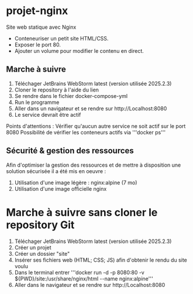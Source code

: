 # projet-nginx
Site web statique avec Nginx 
- Conteneuriser un petit site HTML/CSS.
- Exposer le port 80.
- Ajouter un volume pour modifier le contenu en direct.

## Marche à suivre 
1. Téléchager JetBrains WebStorm latest (version utilisée 2025.2.3)
2. Cloner le repository à l'aide du lien
3. Se rendre dans le fichier docker-compose-yml
4. Run le programme
5. Aller dans un navigateur et se rendre sur http://Localhost:8080
6. Le service devrait être actif

Points d'attentions :
Vérifier qu'aucun autre service ne soit actif sur le port 8080
Possibilité de vérifier les conteneurs actifs via '''docker ps'''

## Sécurité & gestion des ressources
Afin d'optimiser la gestion des ressources et de mettre à disposition une solution sécurisée il a été mis en oeuvre : 
1. Utilisation d'une image légère : nginx:alpine (7 mo)
2. Utilisation d'une image officielle nginx

# Marche à suivre sans cloner le repository Git
1. Téléchager JetBrains WebStorm latest (version utilisée 2025.2.3)
2. Créer un projet
3. Créer un dossier "site"
4. Insérer ses fichiers web (HTML; CSS; JS) afin d'obtenir le rendu du site voulu  
5. Dans le terminal entrer '''docker run -d -p 8080:80  -v ${PWD}/site:/usr/share/nginx/html --name <nom du container> nginx:alpine'''
6. Aller dans le navigateur et se rendre sur http://Localhost:8080
